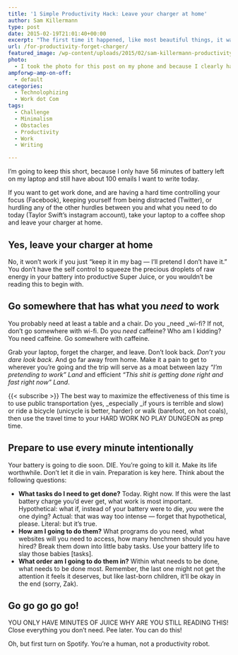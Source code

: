 ```yaml
---
title: '1 Simple Productivity Hack: Leave your charger at home'
author: Sam Killermann
type: post
date: 2015-02-19T21:01:40+00:00
excerpt: "The first time it happened, like most beautiful things, it was a frantic, sloppy accident. Now it's usually only two of those things."
url: /for-productivity-forget-charger/
featured_image: /wp-content/uploads/2015/02/sam-killermann-productivity-hack-forget-charger.jpg
photo:
  - I took the photo for this post on my phone and because I clearly have my priorities straight.
ampforwp-amp-on-off:
  - default
categories:
  - Technolophizing
  - Work dot Com
tags:
  - Challenge
  - Minimalism
  - Obstacles
  - Productivity
  - Work
  - Writing

---
```

I&#8217;m going to keep this short, because I only have 56 minutes of battery left on my laptop and still have about 100 emails I want to write today.

If you want to get work done, and are having a hard time controlling your focus (Facebook), keeping yourself from being distracted (Twitter), or hurdling any of the other hurdles between you and what you need to do today (Taylor Swift&#8217;s instagram account), take your laptop to a coffee shop and leave your charger at home.<!--more-->

## Yes, leave your charger at home

No, it won&#8217;t work if you just &#8220;keep it in my bag &#8212; I&#8217;ll pretend I don&#8217;t have it.&#8221; You don&#8217;t have the self control to squeeze the precious droplets of raw energy in your battery into productive Super Juice, or you wouldn&#8217;t be reading this to begin with.

## Go somewhere that has what you _need_ to work

You probably need at least a table and a chair. Do you _need _wi-fi? If not, don&#8217;t go somewhere with wi-fi. Do you _need_ caffeine? Who am I kidding? You need caffeine. Go somewhere with caffeine.

Grab your laptop, forget the charger, and leave. Don&#8217;t look back. _Don&#8217;t you dare look back_. And go far away from home. Make it a pain to get to wherever you&#8217;re going and the trip will serve as a moat between lazy _&#8220;I&#8217;m pretending to work&#8221; Land_ and efficient _&#8220;This shit is getting done right and fast right now&#8221; Land_.

{{< subscribe >}}
The best way to maximize the effectiveness of this time is to use public transportation (yes, _especially _if yours is terrible and slow) or ride a bicycle (unicycle is better, harder) or walk (barefoot, on hot coals), then use the travel time to your HARD WORK NO PLAY DUNGEON as prep time.

## Prepare to use every minute intentionally

Your battery is going to die soon. DIE. You&#8217;re going to kill it. Make its life worthwhile. Don&#8217;t let it die in vain. Preparation is key here. Think about the following questions:

  * **What tasks do I need to get done?** Today. Right now. If this were the last battery charge you&#8217;d ever get, what work is most important. Hypothetical: what if, instead of your battery were to die, _you_ were the one dying? Actual: that was way too intense &#8212; forget that hypothetical, please. Literal: but it&#8217;s true.
  * **How am I going to do them?** What programs do you need, what websites will you need to access, how many henchmen should you have hired? Break them down into little baby tasks. Use your battery life to slay those babies [tasks].
  * **What order am I going to do them in?** Within what needs to be done, what needs to be done most. Remember, the last one might not get the attention it feels it deserves, but like last-born children, it&#8217;ll be okay in the end (sorry, Zak).

## Go go go go go!

YOU ONLY HAVE MINUTES OF JUICE WHY ARE YOU STILL READING THIS! Close everything you don&#8217;t need. Pee later. You can do this!

Oh, but first turn on Spotify. You&#8217;re a human, not a productivity robot.